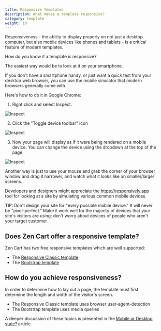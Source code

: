 ```yaml
---
title: Responsive Templates 
description: What makes a template responsive? 
category: template
weight: 10
---
```


Responsiveness - the ability to display properly on not just a desktop computer, but also mobile devices like phones and tablets - is a critical feature of modern templates. 

How do you know if a template is responsive? 

The easiest way would be to look at it on your smartphone.  

If you don't have a smartphone handy, or just want a quick test from your desktop web browser, you can use the mobile simulator that modern browsers generally come with.  

Here's how to do it in Google Chrome: 

1. Right click and select Inspect.

![Inspect](/images/browser_inspect.png)

2. Click the "Toggle device toolbar" icon 

![Inspect](/images/device_toolbar.png)
 
3. Now your page will display as if it were being rendered on a mobile device.  You can change the device using the dropdown at the top of the page. 

![Inspect](/images/device_dropdown.png)


Another way is just to use your mouse and grab the corner of your browser window and drag it narrower, and watch what it looks like on smaller/larger screens.

Developers and designers might appreciate the https://responsively.app tool for looking at a site by simulating various common mobile devices.

TIP: Don't design your site for "every possible mobile device." It will never be "pixel-perfect." Make it work well for the majority of devices that *your* site's visitors are using: don't worry about devices of people who aren't your target customer.

## Does Zen Cart offer a responsive template? 

Zen Cart has two free responsive templates which are well supported: 

- The [Responsive Classic template](/user/template/responsive_classic/)
- The [Bootstrap template](/user/template/bootstrap/)

## How do you achieve responsiveness? 

In order to determine how to lay out a page, the template must first determine the length and width of the visitor's screen. 

- The Responsive Classic template uses browser user-agent-detection 
- The Bootstrap template uses media queries

A deeper discussion of these topics is presented in the [Mobile or Desktop state?](/user/template/mobile_mode/) article. 
